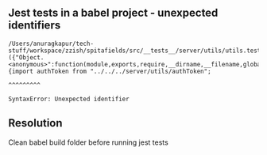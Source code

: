## Jest tests in a babel project - unexpected identifiers
    /Users/anuragkapur/tech-stuff/workspace/zzish/spitafields/src/__tests__/server/utils/utils.test.js:1
    ({"Object.<anonymous>":function(module,exports,require,__dirname,__filename,global,jest){import authToken from "../../../server/utils/authToken";
                                                                                                    ^^^^^^^^^

    SyntaxError: Unexpected identifier

## Resolution
Clean babel build folder before running jest tests